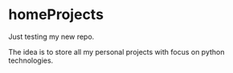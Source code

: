 # homeProjects


Just testing my new repo. 

The idea is to store all my personal projects with focus on python technologies.
